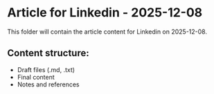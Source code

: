 # Article for Linkedin - 2025-12-08

This folder will contain the article content for Linkedin on 2025-12-08.

## Content structure:
- Draft files (.md, .txt)
- Final content
- Notes and references

